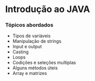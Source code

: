 # Introdução ao JAVA

### Tópicos abordados
* Tipos de variáveis
* Manipulação de strings
* Input e output
* Casting
* Loops
* Codições e seleções multiplas
* Alguns métodos úteis
* Array e matrizes